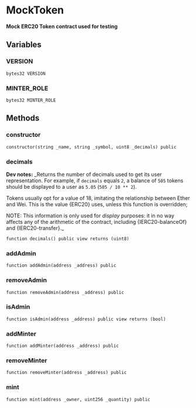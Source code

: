 # MockToken

**Mock ERC20 Token contract used for testing**




## Variables

### VERSION

```solidity
bytes32 VERSION
```
### MINTER_ROLE

```solidity
bytes32 MINTER_ROLE
```


## Methods

### constructor



```solidity
constructor(string _name, string _symbol, uint8 _decimals) public
```


### decimals


**Dev notes:** _Returns the number of decimals used to get its user representation.
For example, if `decimals` equals `2`, a balance of `505` tokens should
be displayed to a user as `5.05` (`505 / 10 ** 2`).

Tokens usually opt for a value of 18, imitating the relationship between
Ether and Wei. This is the value {ERC20} uses, unless this function is
overridden;

NOTE: This information is only used for _display_ purposes: it in
no way affects any of the arithmetic of the contract, including
{IERC20-balanceOf} and {IERC20-transfer}._

```solidity
function decimals() public view returns (uint8)
```


### addAdmin



```solidity
function addAdmin(address _address) public
```


### removeAdmin



```solidity
function removeAdmin(address _address) public
```


### isAdmin



```solidity
function isAdmin(address _address) public view returns (bool)
```


### addMinter



```solidity
function addMinter(address _address) public
```


### removeMinter



```solidity
function removeMinter(address _address) public
```


### mint



```solidity
function mint(address _owner, uint256 _quantity) public
```



